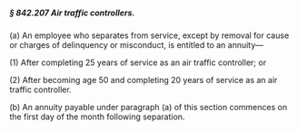 ##### § 842.207 Air traffic controllers. #####

(a) An employee who separates from service, except by removal for cause or charges of delinquency or misconduct, is entitled to an annuity—

(1) After completing 25 years of service as an air traffic controller; or

(2) After becoming age 50 and completing 20 years of service as an air traffic controller.

(b) An annuity payable under paragraph (a) of this section commences on the first day of the month following separation.